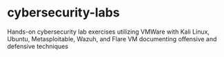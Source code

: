 # cybersecurity-labs
Hands-on cybersecurity lab exercises utilizing VMWare with Kali Linux, Ubuntu, Metasploitable, Wazuh, and Flare VM documenting offensive and defensive techniques
